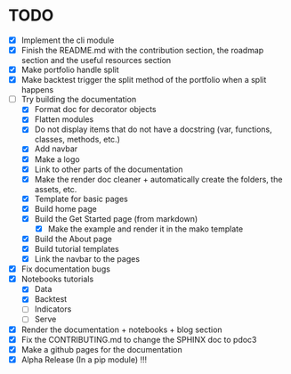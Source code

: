 # TODO
- [X] Implement the cli module
- [X] Finish the README.md with the contribution section, the roadmap section and the useful resources section
- [X] Make portfolio handle split
- [X] Make backtest trigger the split method of the portfolio when a split happens
- [ ] Try building the documentation
  - [X] Format doc for decorator objects
  - [X] Flatten modules
  - [X] Do not display items that do not have a docstring (var, functions, classes, methods, etc.)
  - [X] Add navbar
  - [X] Make a logo
  - [X] Link to other parts of the documentation
  - [X] Make the render doc cleaner + automatically create the folders, the assets, etc.
  - [X] Template for basic pages
  - [X] Build home page
  - [X] Build the Get Started page (from markdown)
    - [X] Make the example and render it in the mako template
  - [X] Build the About page
  - [X] Build tutorial templates
  - [X] Link the navbar to the pages
- [X] Fix documentation bugs
- [X] Notebooks tutorials
  - [X] Data
  - [X] Backtest
  - [ ] Indicators
  - [ ] Serve
- [X] Render the documentation + notebooks + blog section
- [X] Fix the CONTRIBUTING.md to change the SPHINX doc to pdoc3
- [X] Make a github pages for the documentation
- [X] Alpha Release (In a pip module) !!!